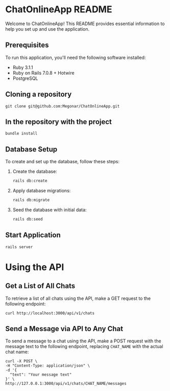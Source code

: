 # ChatOnlineApp README

Welcome to ChatOnlineApp! This README provides essential information to help you set up and use the application.

## Prerequisites

To run this application, you'll need the following software installed:

- Ruby 3.1.1
- Ruby on Rails 7.0.8 + Hotwire
- PostgreSQL

## Cloning a repository

    git clone git@github.com:Megonar/ChatOnlineApp.git

## In the repository with the project
    
    bundle install

## Database Setup

To create and set up the database, follow these steps:

1. Create the database:

   ```bash
   rails db:create

2. Apply database migrations:

    ```bash
    rails db:migrate

3. Seed the database with initial data:

    ```bash
    rails db:seed

## Start Application

    rails server
    

# Using the API

## Get a List of All Chats

To retrieve a list of all chats using the API, make a GET request to the following endpoint:

    
    curl http://localhost:3000/api/v1/chats
    

## Send a Message via API to Any Chat

To send a message to a chat using the API, make a POST request with the message text to the following endpoint, replacing `CHAT_NAME` with the actual chat name:

    
    curl -X POST \
    -H "Content-Type: application/json" \
    -d '{
      "text": "Your message text"
    }' \
    http://127.0.0.1:3000/api/v1/chats/CHAT_NAME/messages
    
